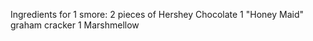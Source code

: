 Ingredients for 1 smore:
    2 pieces of Hershey Chocolate
    1 "Honey Maid" graham cracker
    1 Marshmellow 